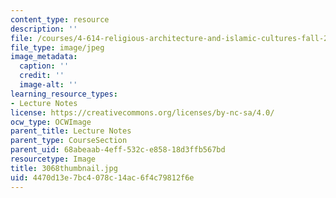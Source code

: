 ```yaml
---
content_type: resource
description: ''
file: /courses/4-614-religious-architecture-and-islamic-cultures-fall-2002/4470d13e7bc4078c14ac6f4c79812f6e_3068thumbnail.jpg
file_type: image/jpeg
image_metadata:
  caption: ''
  credit: ''
  image-alt: ''
learning_resource_types:
- Lecture Notes
license: https://creativecommons.org/licenses/by-nc-sa/4.0/
ocw_type: OCWImage
parent_title: Lecture Notes
parent_type: CourseSection
parent_uid: 68abeaab-4eff-532c-e858-18d3ffb567bd
resourcetype: Image
title: 3068thumbnail.jpg
uid: 4470d13e-7bc4-078c-14ac-6f4c79812f6e
---
```

